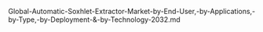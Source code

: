 Global-Automatic-Soxhlet-Extractor-Market-by-End-User,-by-Applications,-by-Type,-by-Deployment-&-by-Technology-2032.md
